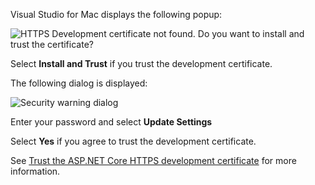 Visual Studio for Mac displays the following popup:

![HTTPS Development certificate not found. Do you want to install and trust the certificate?](~/getting-started/_static/trustCertMac6.png)

Select **Install and Trust** if you trust the development certificate.

The following dialog is displayed:

![Security warning dialog](~/getting-started/_static/certMac6.png)

Enter your password and select **Update Settings**

Select **Yes** if you agree to trust the development certificate.

See [Trust the ASP.NET Core HTTPS development certificate](xref:security/enforcing-ssl#trust-the-aspnet-core-https-development-certificate-on-windows-and-macos) for more information.
